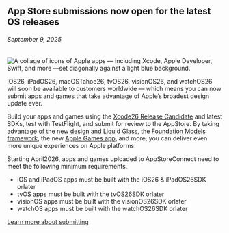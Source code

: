 <!-- ### MySkills
BootStrap & React.js  
<img src="https://img.shields.io/badge/HTML5-E34F26?style=flat-square&logo=HTML5&logoColor=white"/></a>
<img src="https://img.shields.io/badge/CSS3-1572B6?style=flat-square&logo=CSS3&logoColor=white"/></a>
<img src="https://img.shields.io/badge/JavaScript-F7DF1E?style=flat-square&logo=JavaScript&logoColor=white"/></a>
<img src="https://img.shields.io/badge/React.js-1E8CBE?style=flat-square&logo=JavaScript&logoColor=white"/></a>   -->

<!-- Android & IOS  
<img src="https://img.shields.io/badge/Java-007396?style=flat-square&logo=Java&logoColor=white"/></a>
<img src="https://img.shields.io/badge/Swift-F05138?style=flat-square&logo=Swift&logoColor=white"/></a> -->
<!-- 
Languages  
<img src="https://img.shields.io/badge/C-A8B9CC?style=flat-square&logo=C&logoColor=white"/></a>
<img src="https://img.shields.io/badge/C++-00599C?style=flat-square&logo=C%2B%2B&logoColor=white"/></a>
<img src="https://img.shields.io/badge/Python-3776AB?style=flat-square&logo=Python&logoColor=white"/></a>

algorithms  
<img src="https://img.shields.io/badge/Baekjoon-Gold4-gold?style=flat-square&labelColor=004088"/></a> -->
<!-- 
Contact  
[<img src="https://img.shields.io/badge/l06094@gmail.com-EA4335?style=flat-square&logo=Gmail&logoColor=white"/>](l06094@gmail.com)
<a href="dlwjsgml02@naver.com"><img src="https://img.shields.io/badge/dlwjsgml02@naver.com-0ABF53?style=flat-square&logo=Nintendo&logoColor=white"/></a>
<img src="https://img.shields.io/badge/jeon__hui__22-E4405F?style=flat-square&logo=Instagram&logoColor=white"/></a>  

---
![Top Langs](https://github-readme-stats.vercel.app/api/top-langs/?username=6810779s&layout=compact&theme=algolia) 

![Jeonhui's GitHub stats](https://github-readme-stats.vercel.app/api?username=Jeonhui&show_icons=true&theme=algolia)  
 -->

<!-- [![Solved.ac
프로필](http://mazassumnida.wtf/api/v2/generate_badge?boj=whas02)](https://solved.ac/whas02)  

# IOS developer News -->

<!--
 <pre>
    ___  _______   ________  ________   ___  ___  ___  ___  ___     
   |\  \|\  ___ \ |\   __  \|\   ___  \|\  \|\  \|\  \|\  \|\  \    
   \ \  \ \   __/|\ \  \|\  \ \  \\ \  \ \  \\\  \ \  \\\  \ \  \   
 __ \ \  \ \  \_|/_\ \  \\\  \ \  \\ \  \ \   __  \ \  \\\  \ \  \  
|\  \\_\  \ \  \_|\ \ \  \\\  \ \  \\ \  \ \  \ \  \ \  \\\  \ \  \ 
\ \________\ \_______\ \_______\ \__\\ \__\ \__\ \__\ \_______\ \__\
 \|________|\|_______|\|_______|\|__| \|__|\|__|\|__|\|_______|\|__|</pre>
                                                          
                                                                    
-->                                                                    

## App Store submissions now open for the latest OS releases  

###### September 9, 2025  
<div class="article-text"><div class="inline-article-image"><img alt="A collage of icons of Apple apps — including Xcode, Apple Developer, Swift, and more —set diagonally against a light blue background." data-hires="false" data-img-dark="https://devimages-cdn.apple.com/wwdc-services/articles/images/62DE05BC-5D60-4277-A8A9-F53D5FA4D2D2/2048.jpeg" src="https://devimages-cdn.apple.com/wwdc-services/articles/images/62DE05BC-5D60-4277-A8A9-F53D5FA4D2D2/2048.jpeg"/></div><p>iOS26, iPadOS26, macOSTahoe26, tvOS26, visionOS26, and watchOS26 will soon be available to customers worldwide — which means you can now submit apps and games that take advantage of Apple’s broadest design update ever.</p><p>Build your apps and games using the <a href="https://developer.apple.com/download/">Xcode26 Release Candidate</a> and latest SDKs, test with TestFlight, and submit for review to the AppStore. By taking advantage of the <a href="https://developer.apple.com/design/">new design and Liquid Glass</a>, the <a href="https://developer.apple.com/documentation/FoundationModels">Foundation Models framework</a>, the new <a href="https://developer.apple.com/games-app/">Apple Games app</a>, and more, you can deliver even more unique experiences on Apple platforms.</p><p>Starting April2026, apps and games uploaded to AppStoreConnect need to meet the following minimum requirements.</p><ul>
<li>iOS and iPadOS apps must be built with the iOS26 &amp; iPadOS26SDK orlater</li>
<li>tvOS apps must be built with the tvOS26SDK orlater</li>
<li>visionOS apps must be built with the visionOS26SDK orlater</li>
<li>watchOS apps must be built with the watchOS26SDK orlater</li>
</ul><p><a href="https://developer.apple.com/app-store/submitting/">Learn more <span class="icon icon-after icon-chevronright nowrap">about submitting</span></a></p></div>  
